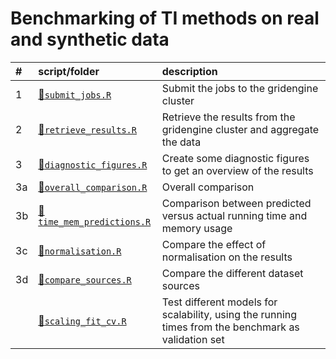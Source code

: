 
# Benchmarking of TI methods on real and synthetic data

| \# | script/folder                                          | description                                                                                         |
| :- | :----------------------------------------------------- | :-------------------------------------------------------------------------------------------------- |
| 1  | [📄`submit_jobs.R`](1-submit_jobs.R)                    | Submit the jobs to the gridengine cluster                                                           |
| 2  | [📄`retrieve_results.R`](2-retrieve_results.R)          | Retrieve the results from the gridengine cluster and aggregate the data                             |
| 3  | [📄`diagnostic_figures.R`](3-diagnostic_figures.R)      | Create some diagnostic figures to get an overview of the results                                    |
| 3a | [📄`overall_comparison.R`](3a-overall_comparison.R)     | Overall comparison                                                                                  |
| 3b | [📄`time_mem_predictions.R`](3b-time_mem_predictions.R) | Comparison between predicted versus actual running time and memory usage                            |
| 3c | [📄`normalisation.R`](3c-normalisation.R)               | Compare the effect of normalisation on the results                                                  |
| 3d | [📄`compare_sources.R`](3d-compare_sources.R)           | Compare the different dataset sources                                                               |
|    | [📄`scaling_fit_cv.R`](scaling_fit_cv.R)                | Test different models for scalability, using the running times from the benchmark as validation set |
